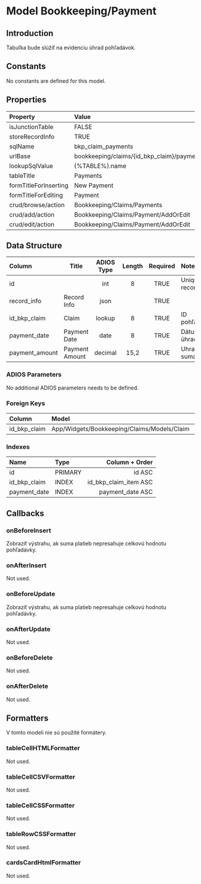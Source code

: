 # Model Bookkeeping/Payment

## Introduction

Tabuľka bude slúžiť na evidenciu úhrad pohľadávok.

## Constants

No constants are defined for this model.

## Properties

| Property              | Value                                      |
| :-------------------- | :----------------------------------------- |
| isJunctionTable       | FALSE                                      |
| storeRecordInfo       | TRUE                                       |
| sqlName               | bkp_claim_payments                         |
| urlBase               | bookkeeping/claims/{id_bkp_claim}/payments |
| lookupSqlValue        | {%TABLE%}.name                             |
| tableTitle            | Payments                                   |
| formTitleForInserting | New Payment                                |
| formTitleForEditing   | Payment                                    |
| crud/browse/action    | Bookkeeping/Claims/Payments                |
| crud/add/action       | Bookkeeping/Claims/Payment/AddOrEdit       |
| crud/edit/action      | Bookkeeping/Claims/Payment/AddOrEdit       |

## Data Structure

| Column         | Title          | ADIOS Type | Length | Required | Notes            |
| :------------- | -------------- | :--------: | :----: | :------: | :--------------- |
| id             |                |    int     |   8    |   TRUE   | Unique record ID |
| record_info    | Record Info    |    json    |        |   TRUE   |                  |
| id_bkp_claim   | Claim          |   lookup   |   8    |   TRUE   | ID pohľadávky    |
| payment_date   | Payment Date   |    date    |   8    |   TRUE   | Dátum úhrady     |
| payment_amount | Payment Amount |  decimal   |  15,2  |   TRUE   | Uhradená suma    |

### ADIOS Parameters

No additional ADIOS parameters needs to be defined.

### Foreign Keys

| Column       | Model                                       | Relation | OnUpdate | OnDelete |
| :----------- | :------------------------------------------ | :------: | -------- | -------- |
| id_bkp_claim | App/Widgets/Bookkeeping/Claims/Models/Claim |   1:N    | Cascade  | Restrict |

### Indexes

| Name         | Type    |        Column + Order |
| :----------- | :------ | --------------------: |
| id           | PRIMARY |                id ASC |
| id_bkp_claim | INDEX   | id_bkp_claim_item ASC |
| payment_date | INDEX   |      payment_date ASC |

## Callbacks

### onBeforeInsert

Zobraziť výstrahu, ak suma platieb nepresahuje celkovú hodnotu pohľadávky.

### onAfterInsert

Not used.

### onBeforeUpdate

Zobraziť výstrahu, ak suma platieb nepresahuje celkovú hodnotu pohľadávky.

### onAfterUpdate

Not used.

### onBeforeDelete

Not used.

### onAfterDelete

Not used.

## Formatters

V tomto modeli nie sú použité formátery.

### tableCellHTMLFormatter

Not used.

### tableCellCSVFormatter

Not used.

### tableCellCSSFormatter

Not used.

### tableRowCSSFormatter

Not used.

### cardsCardHtmlFormatter

Not used.
